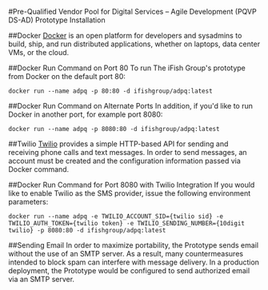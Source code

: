 #Pre-Qualified Vendor Pool for Digital Services – Agile Development (PQVP DS-AD) Prototype Installation

##Docker
[Docker](https://www.docker.com) is an open platform for developers and sysadmins to build, ship, and run distributed applications, whether on laptops, data center VMs, or the cloud. 

##Docker Run Command on Port 80
To run The iFish Group's prototype from Docker on the default port 80: 

```
docker run --name adpq -p 80:80 -d ifishgroup/adpq:latest
```
##Docker Run Command on Alternate Ports
In addition, if you'd like to run Docker in another port, for example port 8080:
```
docker run --name adpq -p 8080:80 -d ifishgroup/adpq:latest
```
##Twilio
[Twilio](http://www.twilio.com) provides a simple HTTP-based API for sending and receiving phone calls and text messages. In order to send messages, an account must be created and the configuration information passed via Docker command.

##Docker Run Command for Port 8080 with Twilio Integration
If you would like to enable Twilio as the SMS provider, issue the following environment parameters:
```
docker run --name adpq -e TWILIO_ACCOUNT_SID={twilio sid} -e TWILIO_AUTH_TOKEN={twilio token} -e TWILIO_SENDING_NUMBER={10digit twilio} -p 8080:80 -d ifishgroup/adpq:latest
```
##Sending Email
In order to maximize portability, the Prototype sends email without the use of an SMTP server. As a result, many countermeasures intended to block spam can interfere with message delivery. In a production deployment, the Prototype would be configured to send authorized email via an SMTP server.
